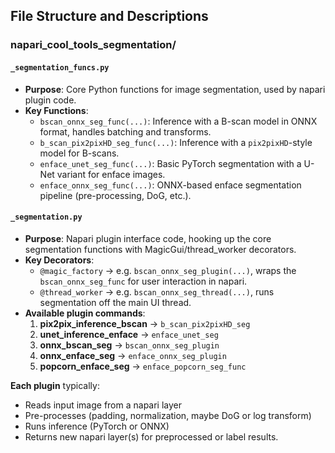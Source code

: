 ## File Structure and Descriptions

### napari_cool_tools_segmentation/

#### `_segmentation_funcs.py`
- **Purpose**: Core Python functions for image segmentation, used by napari plugin code. 
- **Key Functions**:
  - `bscan_onnx_seg_func(...)`: Inference with a B-scan model in ONNX format, handles batching and transforms.
  - `b_scan_pix2pixHD_seg_func(...)`: Inference with a `pix2pixHD`-style model for B-scans.
  - `enface_unet_seg_func(...)`: Basic PyTorch segmentation with a U-Net variant for enface images.
  - `enface_onnx_seg_func(...)`: ONNX-based enface segmentation pipeline (pre-processing, DoG, etc.).

#### `_segmentation.py`
- **Purpose**: Napari plugin interface code, hooking up the core segmentation functions with MagicGui/thread_worker decorators.  
- **Key Decorators**:
  - `@magic_factory` → e.g. `bscan_onnx_seg_plugin(...)`, wraps the `bscan_onnx_seg_func` for user interaction in napari.
  - `@thread_worker` → e.g. `bscan_onnx_seg_thread(...)`, runs segmentation off the main UI thread.
- **Available plugin commands**:
  1. **pix2pix_inference_bscan** → `b_scan_pix2pixHD_seg`
  2. **unet_inference_enface** → `enface_unet_seg`
  3. **onnx_bscan_seg** → `bscan_onnx_seg_plugin`
  4. **onnx_enface_seg** → `enface_onnx_seg_plugin`
  5. **popcorn_enface_seg** → `enface_popcorn_seg_func`

**Each plugin** typically:
- Reads input image from a napari layer
- Pre-processes (padding, normalization, maybe DoG or log transform)
- Runs inference (PyTorch or ONNX)
- Returns new napari layer(s) for preprocessed or label results.
